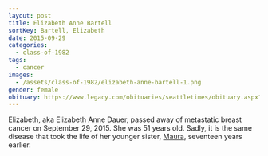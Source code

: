 ```yaml
---
layout: post
title: Elizabeth Anne Bartell
sortKey: Bartell, Elizabeth
date: 2015-09-29
categories:
  - class-of-1982
tags:
  - cancer
images:
  - /assets/class-of-1982/elizabeth-anne-bartell-1.png
gender: female
obituary: https://www.legacy.com/obituaries/seattletimes/obituary.aspx?pid=176079345
---
```

Elizabeth, aka Elizabeth Anne Dauer, passed away of metastatic breast cancer on September 29, 2015.  She was 51 years old.  Sadly, it is the same disease that took the life of her younger sister, [Maura](https://ihsmemorial.org/class-of-1985/maura-lucille-bartell/), seventeen years earlier.